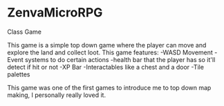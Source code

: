 # ZenvaMicroRPG
Class Game

This game is a simple top down game where the player can move and explore the land and collect loot. This game features:
-WASD Movement
-Event systems to do certain actions
-health bar that the player has so it'll detect if hit or not
-XP Bar
-Interactables like a chest and a door
-Tile palettes

This game was one of the first games to introduce me to top down map making, I personally really loved it.
